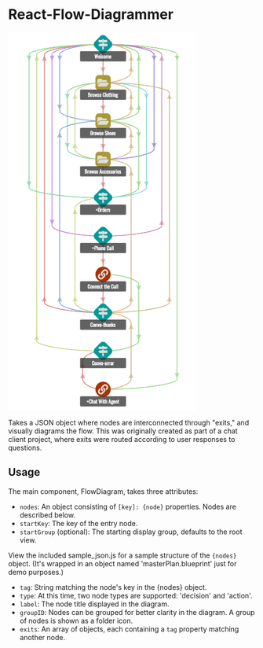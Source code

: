 # React-Flow-Diagrammer

![Flow Diagram Screenshot](https://github.com/BushnellWebWorks/React-Flow-Diagrammer/blob/master/public/readme_hero.png?raw=true)

Takes a JSON object where nodes are interconnected through "exits," and visually diagrams the flow. This was originally created as part of a chat client project, where exits were routed according to user responses to questions.

## Usage

The main component, FlowDiagram, takes three attributes:

+ `nodes`: An object consisting of `[key]: {node}` properties. Nodes are described below.
+ `startKey`: The key of the entry node.
+ `startGroup` (optional): The starting display group, defaults to the root view.

View the included sample_json.js for a sample structure of the `{nodes}` object. (It's wrapped in an object named 'masterPlan.blueprint' just for demo purposes.)

+ `tag`: String matching the node's key in the {nodes} object.
+ `type`: At this time, two node types are supported: 'decision' and 'action'.
+ `label`: The node title displayed in the diagram.
+ `groupID`: Nodes can be grouped for better clarity in the diagram. A group of nodes is shown as a folder icon.
+ `exits`: An array of objects, each containing a `tag` property matching another node.